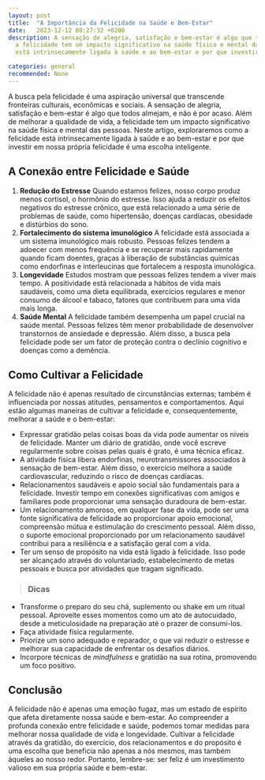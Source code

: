 ```yaml
---
layout: post
title:  "A Importância da Felicidade na Saúde e Bem-Estar"
date:   2023-12-12 08:27:32 +0200
description: A sensação de alegria, satisfação e bem-estar é algo que todos almejam, e não é por acaso. Além de melhorar a qualidade de vida,
  a felicidade tem um impacto significativo na saúde física e mental das pessoas. Neste artigo, exploraremos como a felicidade
  está intrinsecamente ligada à saúde e ao bem-estar e por que investir em nossa própria felicidade é uma escolha inteligente. 

categories: general
recommended: None
---
```

A busca pela felicidade é uma aspiração universal que transcende fronteiras culturais, econômicas e sociais. 
A sensação de alegria, satisfação e bem-estar é algo que todos almejam, e não é por acaso. Além de melhorar a qualidade de vida, 
a felicidade tem um impacto significativo na saúde física e mental das pessoas. Neste artigo, exploraremos como a felicidade 
está intrinsecamente ligada à saúde e ao bem-estar e por que investir em nossa própria felicidade é uma escolha inteligente.

## A Conexão entre Felicidade e Saúde
1. **Redução do Estresse** Quando estamos felizes, nosso corpo produz menos cortisol, o hormônio do estresse. Isso 
   ajuda a reduzir os efeitos negativos do estresse crônico, que está relacionado a uma série de problemas de saúde, como 
   hipertensão, doenças cardíacas, obesidade e distúrbios do sono.
2. **Fortalecimento do sistema imunológico**  A felicidade está associada a um sistema imunológico mais robusto. Pessoas 
   felizes tendem a adoecer com menos frequência e se recuperar mais rapidamente quando ficam doentes, graças à liberação
   de substâncias químicas como endorfinas e interleucinas que fortalecem a resposta imunológica.
3. **Longevidade**  Estudos mostram que pessoas felizes tendem a viver mais tempo. A positividade está relacionada a hábitos 
   de vida mais saudáveis, como uma dieta equilibrada, exercícios regulares e menor consumo de álcool e tabaco, fatores 
   que contribuem para uma vida mais longa.
4. **Saúde Mental** A felicidade também desempenha um papel crucial na saúde mental. Pessoas felizes têm menor probabilidade
   de desenvolver transtornos de ansiedade e depressão. Além disso, a busca pela felicidade pode ser um fator de proteção
   contra o declínio cognitivo e doenças como a demência.

## Como Cultivar a Felicidade
A felicidade não é apenas resultado de circunstâncias externas; também é influenciada por nossas atitudes, pensamentos e comportamentos. 
Aqui estão algumas maneiras de cultivar a felicidade e, consequentemente, melhorar a saúde e o bem-estar:
- Expressar gratidão pelas coisas boas da vida pode aumentar os níveis de felicidade. Manter um diário de gratidão, onde você
  escreve regularmente sobre coisas pelas quais é grato, é uma técnica eficaz.
- A atividade física libera endorfinas, neurotransmissores associados à sensação de bem-estar. Além disso, o exercício 
  melhora a saúde cardiovascular, reduzindo o risco de doenças cardíacas.
- Relacionamentos saudáveis e apoio social são fundamentais para a felicidade. Investir tempo em conexões significativas 
  com amigos e familiares pode proporcionar uma sensação duradoura de bem-estar.
- Um relacionamento amoroso, em qualquer fase da vida, pode ser uma fonte significativa de felicidade ao proporcionar apoio emocional, compreensão mútua e estimulação do crescimento pessoal. Além disso, o suporte emocional proporcionado por um relacionamento saudável contribui para a resiliência e a satisfação geral com a vida.
- Ter um senso de propósito na vida está ligado à felicidade. Isso pode ser alcançado através do voluntariado, 
  estabelecimento de metas pessoais e busca por atividades que tragam significado.

> ### <span class="ion-android-bulb"></span> Dicas
 - Transforme o preparo do seu chá, suplemento ou shake em um ritual pessoal. Aproveite esses momentos como um ato de autocuidado, desde a meticulosidade na 
   preparação até o prazer de consumí-los.
 - Faça atividade física regularmente.
 - Priorize um sono adequado e reparador, o que vai reduzir o estresse e melhorar sua capacidade de enfrentar os desafios diários.
 - Incorpore técnicas de _mindfulness_ e gratidão na sua rotina, promovendo um foco positivo.


## Conclusão
A felicidade não é apenas uma emoção fugaz, mas um estado de espírito que afeta diretamente nossa saúde e bem-estar. 
Ao compreender a profunda conexão entre felicidade e saúde, podemos tomar medidas para melhorar nossa qualidade de vida e longevidade. 
Cultivar a felicidade através da gratidão, do exercício, dos relacionamentos e do propósito é uma escolha que beneficia não
apenas a nós mesmos, mas também àqueles ao nosso redor. Portanto, lembre-se: ser feliz é um investimento valioso
em sua própria saúde e bem-estar.

